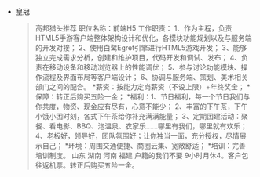 - 皇冠
  > 高邦猎头推荐
  职位名称：前端H5
  工作职责：
  1、作为主程，负责HTML5手游客户端整体架构设计和优化，各模块功能规划以及与服务端的开发对接；
  2、使用白鹭Egret引擎进行HTML5游戏开发；
  3、能够独立完成需求分析，创建和维护项目，代码开发和调试、发布；
  4、负责在移动设备和移动浏览器上的性能调优；
  5、参与讨论功能模块、操作流程及界面布局等客户端设计；
  6、协调与服务端、策划、美术相关部门之间的配合。
  *薪资：按能力定岗薪资（不设上限）+年终奖金；
  *保障：转正后购买五险一金；
  *福利：1、节日福利，每一个节日我们与你共度，物资、现金应有尽有，心意不能少；
  2、丰富的下午茶，下午小饿小困时刻，各式下午茶给你补充满满能量；
  3、定期团建活动：聚餐、看电影、BBQ、泡温泉、农家乐......哪里有我们，哪里就有欢乐；
  4、老板好，领导好，团队氛围好；让你独当一面，充分授权，尽情展示自己；
  *环境：周围交通便捷、商圈云集、宽敞舒适；
  *培训：完善培训制度。
  山东   湖南   河南  福建  户籍的我们不要
  9小时月休4。客户包往返机票。转正后购买五险一金。
